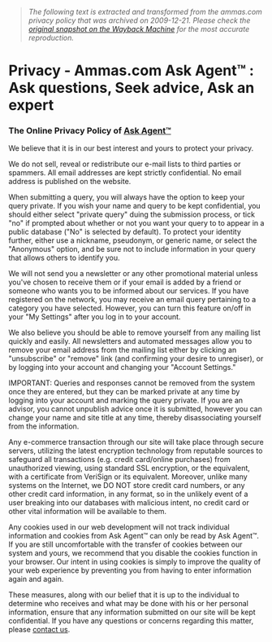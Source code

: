 > *The following text is extracted and transformed from the ammas.com privacy policy that was archived on 2009-12-21. Please check the [original snapshot on the Wayback Machine](https://web.archive.org/web/20091221184514id_/http%3A//www.ammas.com/ar/home.cfm%3Fr%3Dpri%26bid%3D0) for the most accurate reproduction.*

# Privacy - Ammas.com Ask Agent™ : Ask questions, Seek advice, Ask an expert

### The Online Privacy Policy of [Ask Agent™](http://www.askagent.com/)

We believe that it is in our best interest and yours to protect your privacy.

We do not sell, reveal or redistribute our e-mail lists to third parties or spammers. All email addresses are kept strictly confidential. No email address is published on the website.

When submitting a query, you will always have the option to keep your query private. If you wish your name and query to be kept confidential, you should either select "private query" duing the submission process, or tick "no" if prompted about whether or not you want your query to to appear in a public database ("No" is selected by default). To protect your identity further, either use a nickname, pseudonym, or generic name, or select the "Anonymous" option, and be sure not to include information in your query that allows others to identify you.

We will not send you a newsletter or any other promotional material unless you've chosen to receive them or if your email is added by a friend or someone who wants you to be informed about our services. If you have registered on the network, you may receive an email query pertaining to a category you have selected. However, you can turn this feature on/off in your "My Settings" after you log in to your account.

We also believe you should be able to remove yourself from any mailing list quickly and easily. All newsletters and automated messages allow you to remove your email address from the mailing list either by clicking an "unsubscribe" or "remove" link (and confirming your desire to unregiser), or by logging into your account and changing your "Account Settings."

IMPORTANT: Queries and responses cannot be removed from the system once they are entered, but they can be marked private at any time by logging into your account and marking the query private. If you are an advisor, you cannot unpublish advice once it is submitted, however you can change your name and site title at any time, thereby disassociating yourself from the information.

Any e-commerce transaction through our site will take place through secure servers, utilizing the latest encryption technology from reputable sources to safeguard all transactions (e.g. credit card/online purchases) from unauthorized viewing, using standard SSL encryption, or the equivalent, with a certificate from VeriSign or its equivalent. Moreover, unlike many systems on the Internet, we DO NOT store credit card numbers, or any other credit card information, in any format, so in the unlikely event of a user breaking into our databases with malicious intent, no credit card or other vital information will be available to them.

Any cookies used in our web development will not track individual information and cookies from Ask Agent™ can only be read by Ask Agent™. If you are still uncomfortable with the transfer of cookies between our system and yours, we recommend that you disable the cookies function in your browser. Our intent in using cookies is simply to improve the quality of your web experience by preventing you from having to enter information again and again.

These measures, along with our belief that it is up to the individual to determine who receives and what may be done with his or her personal information, ensure that any information submitted on our site will be kept confidential. If you have any questions or concerns regarding this matter, please [contact us](http://support.askagent.com/). 
